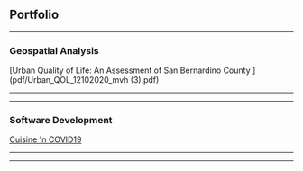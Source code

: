 ## Portfolio

---

### Geospatial Analysis 

[Urban Quality of Life: An Assessment of San Bernardino County
] (pdf/Urban_QOL_12102020_mvh  (3).pdf)



---


---

### Software Development 

[Cuisine 'n COVID19](https://github.com/mvonherrmann-bit/Cuisine_n_COVID19)


---




---
